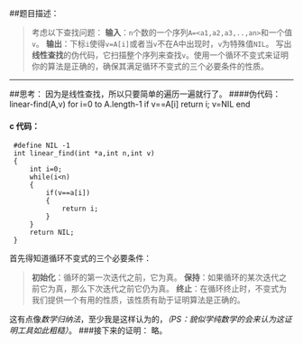 ##题目描述：
> 考虑以下查找问题：
> **输入**：`n`个数的一个序列`A=<a1,a2,a3,..,an>`和一个值`v`。
> **输出**：下标`i`使得`v=A[i]`或者当`v`不在A中出现时，`v`为特殊值`NIL`。
>写出**线性查找**的伪代码，它扫描整个序列来查找`v`。使用一个循环不变式来证明你的算法是正确的，确保其满足循环不变式的三个必要条件的性质。

-----
##思考：
因为是线性查找，所以只要简单的遍历一遍就行了。
####伪代码：
	linear-find(A,v)
		for i=0 to A.length-1
			if v==A[i]
				return i;
		v=NIL
	end
#### c 代码：
     #define NIL -1
     int linear_find(int *a,int n,int v)
     {
    	 int i=0;
    	 while(i<n)
    	 {
    		 if(v==a[i])
    		 {
    			 return i;
    		 }
    	 }
    	 return NIL;
     }
首先得知道循环不变式的三个必要条件：
> **初始化**：循环的第一次迭代之前，它为真。
> **保持**：如果循环的某次迭代之前它为真，那么下次迭代之前它仍为真。
> **终止**：在循环终止时，不变式为我们提供一个有用的性质，该性质有助于证明算法是正确的。

这有点像*数学归纳法*，至少我是这样认为的，*（PS：貌似学纯数学的会来认为这证明工具如此粗糙）*。
###接下来的证明：
略。